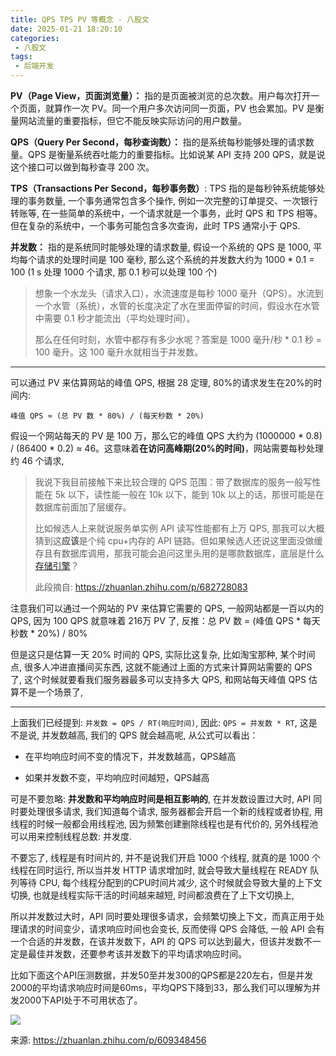 ```yaml
---
title: QPS TPS PV 等概念 - 八股文
date: 2025-01-21 18:20:10
categories:
 - 八股文
tags:
 - 后端开发
---
```


<!--more-->

**PV（Page View，页面浏览量）：** 指的是页面被浏览的总次数。用户每次打开一个页面，就算作一次 PV。同一个用户多次访问同一页面，PV 也会累加。PV 是衡量网站流量的重要指标，但它不能反映实际访问的用户数量。

**QPS（Query Per Second，每秒查询数）：** 指的是系统每秒能够处理的请求数量。QPS 是衡量系统吞吐能力的重要指标。比如说某 API 支持 200 QPS，就是说这个接口可以做到每秒查寻 200 次。

**TPS（Transactions Per Second，每秒事务数）**: TPS 指的是每秒钟系统能够处理的事务数量, 一个事务通常包含多个操作, 例如一次完整的订单提交、一次银行转账等, 在一些简单的系统中，一个请求就是一个事务，此时 QPS 和 TPS 相等。但在复杂的系统中，一个事务可能包含多次查询，此时 TPS 通常小于 QPS. 

**并发数：** 指的是系统同时能够处理的请求数量, 假设一个系统的 QPS 是 1000, 平均每个请求的处理时间是 100 毫秒, 那么这个系统的并发数大约为 1000 * 0.1 = 100 (1 s 处理 1000 个请求, 那 0.1 秒可以处理 100 个)

> 想象一个水龙头（请求入口），水流速度是每秒 1000 毫升（QPS）。水流到一个水管（系统），水管的长度决定了水在里面停留的时间，假设水在水管中需要 0.1 秒才能流出（平均处理时间）。
>
> 那么在任何时刻，水管中都存有多少水呢？答案是 1000 毫升/秒 * 0.1 秒 = 100 毫升。这 100 毫升水就相当于并发数。

-----

可以通过 PV 来估算网站的峰值 QPS, 根据 28 定理, 80%的请求发生在20%的时间内: 

```
峰值 QPS ≈ (总 PV 数 * 80%) / (每天秒数 * 20%)
```

假设一个网站每天的 PV 是 100 万，那么它的峰值 QPS 大约为 (1000000 * 0.8) / (86400 * 0.2) ≈ 46。这意味着**在访问高峰期(20%的时间)**，网站需要每秒处理约 46 个请求, 

> 我说下我目前接触下来比较合理的 QPS 范围：带了数据库的服务一般写性能在 5k 以下，读性能一般在 10k 以下，能到 10k 以上的话，那很可能是在数据库前面加了层缓存。
>
> 比如候选人上来就说服务单实例 API 读写性能都有上万 QPS, 那我可以大概猜到这**应该**是个纯 cpu+内存的 API 链路。但如果候选人还说这里面没做缓存且有数据库调用，那我可能会追问这里头用的是哪款数据库，底层是什么[存储引擎](https://zhida.zhihu.com/search?content_id=239847572&content_type=Article&match_order=1&q=存储引擎&zhida_source=entity)？
>
> 此段摘自: https://zhuanlan.zhihu.com/p/682728083

注意我们可以通过一个网站的 PV 来估算它需要的 QPS, 一般网站都是一百以内的 QPS, 因为 100 QPS 就意味着  216万 PV 了, 反推：总 PV 数 = (峰值 QPS * 每天秒数 * 20%) / 80%

但是这只是估算一天 20% 时间的 QPS, 实际比这复杂, 比如淘宝那种, 某个时间点, 很多人冲进直播间买东西, 这就不能通过上面的方式来计算网站需要的 QPS 了, 这个时候就要看我们服务器最多可以支持多大 QPS, 和网站每天峰值 QPS 估算不是一个场景了, 

-----

上面我们已经提到: `并发数 = QPS / RT(响应时间)`, 因此: `QPS = 并发数 * RT`, 这是不是说, 并发数越高, 我们的 QPS 就会越高呢, 从公式可以看出：

- 在平均响应时间不变的情况下，并发数越高，QPS越高

- 如果并发数不变，平均响应时间越短，QPS越高

可是不要忽略: **并发数和平均响应时间是相互影响的**, 在并发数设置过大时, API 同时要处理很多请求, 我们知道每个请求, 服务器都会开启一个新的线程或者协程, 用线程的时候一般都会用线程池, 因为频繁创建删除线程也是有代价的, 另外线程池可以用来控制线程总数: 并发度. 

不要忘了, 线程是有时间片的, 并不是说我们开启 1000 个线程, 就真的是 1000 个线程在同时运行, 所以当并发 HTTP 请求增加时, 就会导致大量线程在 READY 队列等待 CPU, 每个线程分配到的CPU时间片减少, 这个时候就会导致大量的上下文切换, 也就是线程实际干活的时间越来越短, 时间都浪费在了上下文切换上, 

所以并发数过大时，API 同时要处理很多请求，会频繁切换上下文，而真正用于处理请求的时间变少，请求响应时间也会变长, 反而使得 QPS 会降低, 一般 API 会有一个合适的并发数，在该并发数下，API 的 QPS 可以达到最大，但该并发数不一定是最佳并发数，还要参考该并发数下的平均请求响应时间。

比如下面这个API压测数据，并发50至并发300的QPS都是220左右，但是并发2000的平均请求响应时间是60ms，平均QPS下降到33，那么我们可以理解为并发2000下API处于不可用状态了。

![](https://pub-2a6758f3b2d64ef5bb71ba1601101d35.r2.dev/blogs/2025/01/8dbc603d578987e024070cdad7b84227.jpg)

来源: https://zhuanlan.zhihu.com/p/609348456

